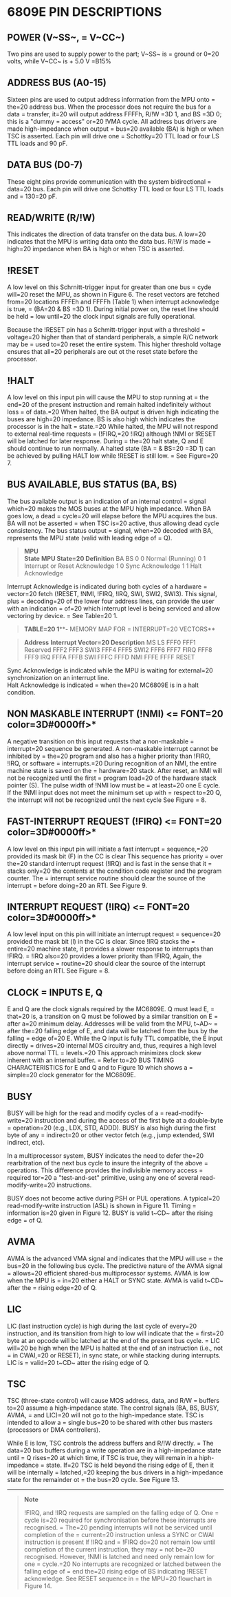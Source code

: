 6809E PIN DESCRIPTIONS
======================

POWER (V~SS~, = V~CC~)
----------------------

Two pins are used to supply power to the part; V~SS~ is = ground or 0=20
volts, while V~CC~ is + 5.0 V =B15%

ADDRESS BUS (A0-15)
-------------------

Sixteen pins are used to output address information from the MPU onto =
the=20 address bus. When the processor does not require the bus for a
data = transfer, it=20 will output address FFFFh, R/!W =3D 1, and BS =3D
0; this is a "dummy = access" or=20 !VMA cycle. All address bus drivers
are made high-impedance when output = bus=20 available (BA) is high or
when TSC is asserted. Each pin will drive one = Schottky=20 TTL load or
four LS TTL loads and 90 pF.

DATA BUS (D0-7)
---------------

These eight pins provide communication with the system bidirectional =
data=20 bus. Each pin will drive one Schottky TTL load or four LS TTL
loads and = 130=20 pF.

READ/WRITE (R/!W)
-----------------

This indicates the direction of data transfer on the data bus. A low=20
indicates that the MPU is writing data onto the data bus. R/!W is made =
high=20 impedance when BA is high or when TSC is asserted.

!RESET
------

A low level on this Schrnitt-trigger input for greater than one bus =
cyde will=20 reset the MPU, as shown in Figure 6. The reset vectors are
fetched from=20 locations FFFEh and FFFFh (Table 1) when interrupt
acknowledge is true, = (BA=20 & BS =3D 1). During initial power on, the
reset line should be held = low until=20 the clock input signals are
fully operational.

Because the !RESET pin has a Schmitt-trigger input with a threshold =
voltage=20 higher than that of standard peripherals, a simple R/C
network may be = used to=20 reset the entire system. This higher
threshold voltage ensures that all=20 peripherals are out ot the reset
state before the processor.

!HALT
-----

A low level on this input pin will cause the MPU to stop running at =
the end=20 of the present instruction and remain halted indefinitely
without loss = of data.=20 When halted, the BA output is driven high
indicating the buses are high=20 impedance. BS is also high which
indicates the processor is in the halt = state.=20 While halted, the MPU
will not respond to external real-time requests = (!FIRQ,=20 !IRQ)
although !NMI or !RESET will be latched for later response. During =
the=20 halt state, Q and E should continue to run normally. A halted
state (BA = & BS=20 =3D 1) can be achieved by pulling HALT low while
!RESET is still low. = See Figure=20 7.

BUS AVAILABLE, BUS STATUS (BA, BS)
----------------------------------

The bus available output is an indication of an internal control =
signal which=20 makes the MOS buses at the MPU high impedance. When BA
goes low, a dead = cycle=20 will elapse before the MPU acquires the bus.
BA will not be asserted = when TSC is=20 active, thus allowing dead
cycle consistency. The bus status output = signal, when=20 decoded with
BA, represents the MPU state (valid with leading edge of = Q).

> **MPU\
> State**
> **MPU State=20 Definition**
> BA
> BS
> 0
> 0
> Normal (Running)
> 0
> 1
> Interrupt or Reset Acknowledge
> 1
> 0
> Sync Acknowledge
> 1
> 1
> Halt Acknowledge

Interrupt Acknowledge is indicated during both cycles of a hardware =
vector=20 fetch (!RESET, !NMI, !FIRQ, !IRQ, SWI, SWI2, SWI3). This
signal, plus = decoding=20 of the lower four address lines, can provide
the user with an indication = of=20 which interrupt level is being
serviced and allow vectoring by device. = See Table=20 1.

> **TABLE=20 1****- MEMORY MAP FOR = INTERRUPT=20 VECTORS**

> **Address**
> **Interrupt Vector=20 Description**
> MS
> LS
> FFF0
> FFF1
> Reserved
> FFF2
> FFF3
> SWI3
> FFF4
> FFF5
> SWI2
> FFF6
> FFF7
> FIRQ
> FFF8
> FFF9
> IRQ
> FFFA
> FFFB
> SWI
> FFFC
> FFFD
> NMI
> FFFE
> FFFF
> RESET

Sync Acknowledge is indicated while the MPU is waiting for external=20
synchronization on an interrupt line.\
Halt Acknowledge is indicated = when the=20 MC6809E is in a halt
condition.

NON MASKABLE INTERRUPT (!NMI) \<= FONT=20 color=3D\#0000ff\>\*
--------------------------------------------------------------

A negative transition on this input requests that a non-maskable =
interrupt=20 sequence be generated. A non-maskable interrupt cannot be
inhibited by = the=20 program and also has a higher priority than !FIRO,
!IRQ, or software = interrupts.=20 During recognition of an NMI, the
entire machine state is saved on the = hardware=20 stack. After reset,
an NMI will not be recognized until the first = program load=20 of the
hardware stack pointer (S). The pulse width of !NMI low must be = at
least=20 one E cycle. If the !NMI input does not meet the minimum set up
with = respect to=20 Q, the interrupt will not be recognized until the
next cycle See Figure = 8.

FAST-INTERRUPT REQUEST (!FIRQ) \<= FONT=20 color=3D\#0000ff\>\*
---------------------------------------------------------------

A low level on this input pin will initiate a fast interrupt =
sequence,=20 provided its mask bit (F) in the CC is clear This sequence
has priority = over the=20 standard interrupt request (!IRQ) and is fast
in the sense that it = stacks only=20 the contents at the condition code
register and the program counter. The = interrupt service routine should
clear the source of the interrupt = before doing=20 an RTI. See Figure
9.

INTERRUPT REQUEST (!IRQ) \<= FONT=20 color=3D\#0000ff\>\*
---------------------------------------------------------

A low level input on this pin will initiate an interrupt request =
sequence=20 provided the mask bit (l) in the CC is clear. Since !IRQ
stacks the = entire=20 machine state, it provides a slower response to
interrupts than !FIRQ. = !IRQ also=20 provides a lower priority than
!FIRQ, Again, the interrupt service = routine=20 should clear the source
of the interrupt before doing an RTI. See Figure = 8.

CLOCK = INPUTS E, Q
-------------------

E and Q are the clock signals required by the MC6809E. Q must lead E, =
that=20 is, a transition on Q must be followed by a similar transition
on E = after a=20 minimum delay. Addresses will be valid from the MPU,
t~AD~ = after the=20 falling edge of E, and data will be latched from
the bus by the falling = edge of=20 E. While the Q input is fully TTL
compatible, the E input directly = drives=20 internal MOS circuitry and,
thus, requires a high level above normal TTL = levels.=20 This approach
minimizes clock skew inherent with an internal buffer. = Refer to=20 BUS
TIMING CHARACTERISTICS for E and Q and to Figure 10 which shows a =
simple=20 clock generator for the MC6809E.

BUSY
----

BUSY will be high for the read and modify cycles of a =
read-modify-write=20 instruction and during the access of the first byte
at a double-byte = operation=20 (e.g., LDX, STD, ADDD). BUSY is also
high during the first byte of any = indirect=20 or other vector fetch
(e.g., jump extended, SWI indirect, etc).

In a multiprocessor system, BUSY indicates the need to defer the=20
rearbitration of the next bus cycle to insure the integrity of the above
= operations. This difference provides the indivisible memory access =
required tor=20 a "test-and-set" primitive, using any one of several
read-modify-write=20 instructions.

BUSY does not become active during PSH or PUL operations. A typical=20
read-modify-write instruction (ASL) is shown in Figure 11. Timing =
information is=20 given in Figure 12. BUSY is valid t~CD~ after the
rising edge = of Q.

AVMA
----

AVMA is the advanced VMA signal and indicates that the MPU will use =
the bus=20 in the following bus cycle. The predictive nature of the AVMA
signal = allows=20 efficient shared-bus multiprocessor systems. AVMA is
low when the MPU is = in=20 either a HALT or SYNC state. AVMA is valid
t~CD~ after the = rising edge=20 of Q.

LIC
---

LIC (last instruction cycle) is high during the last cycle of every=20
instruction, and its transition from high to low will indicate that the
= first=20 byte at an opcode will bc latched at the end of the present
bus cycle. = LIC will=20 be high when the MPU is halted at the end of an
instruction (i.e., not = in CWAI,=20 or RESET), in sync state, or while
stacking during interrupts. LIC is = valid=20 t~CD~ atter the rising
edge of Q.

TSC
---

TSC (three-state control) will cause MOS address, data, and R/W =
buffers to=20 assume a high-impedance state. The control signals (BA,
BS, BUSY, AVMA, = and LIC)=20 will not go to the high-impedance state.
TSC is intended to allow a = single bus=20 to be shared with other bus
masters (processors or DMA controllers).

While E is low, TSC controls the address buffers and R/!W directly. =
The data=20 bus buffers during a write operation are in a high-impedance
state until = Q rises=20 at which time, if TSC is true, they will remain
in a hiph-impedance = state. If=20 TSC is held beyond the rising edge of
E, then it will be internally = latched,=20 keeping the bus drivers in a
high-impedance state for the remainder ot = the bus=20 cycle. See Figure
13.

* * * * *

> **Note**
>
> !FIRQ, and !IRQ requests are sampled on the falling edqe of Q. One =
> cycle is=20 required for synchronisation before these interrupts are
> recognised. = The=20 pending interrupts will not be serviced until
> completion of the = current=20 instruction unless a SYNC or CWAl
> instruction is present lf !IRQ and = !FIRQ do=20 not remain low until
> completion of the current instruction, they may = not be=20
> recognised. However, !NMI is latched and need only remain low for one
> = cycle.=20 No interrupts are recognized or latched between the
> falling edge of = end the=20 rising edge of BS indicating !RESET
> acknowledge. See RESET sequence in = the MPU=20 flowchart in Figure
> 14.
